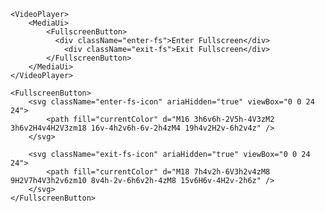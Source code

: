 <script>
import Docs from '../_Docs.md';
</script>

<Docs>

```jsx:copy-highlight{3-6}:slot=usage
<VideoPlayer>
	<MediaUi>
		<FullscreenButton>
		  <div className="enter-fs">Enter Fullscreen</div>
			<div className="exit-fs">Exit Fullscreen</div>
		</FullscreenButton>
	</MediaUi>
</VideoPlayer>
```

```jsx:copy:slot=styling
<FullscreenButton>
	<svg className="enter-fs-icon" ariaHidden="true" viewBox="0 0 24 24">
		<path fill="currentColor" d="M16 3h6v6h-2V5h-4V3zM2 3h6v2H4v4H2V3zm18 16v-4h2v6h-6v-2h4zM4 19h4v2H2v-6h2v4z" />
	</svg>

	<svg className="exit-fs-icon" ariaHidden="true" viewBox="0 0 24 24">
		<path fill="currentColor" d="M18 7h4v2h-6V3h2v4zM8 9H2V7h4V3h2v6zm10 8v4h-2v-6h6v2h-4zM8 15v6H6v-4H2v-2h6z" />
	</svg>
</FullscreenButton>
```

</Docs>
